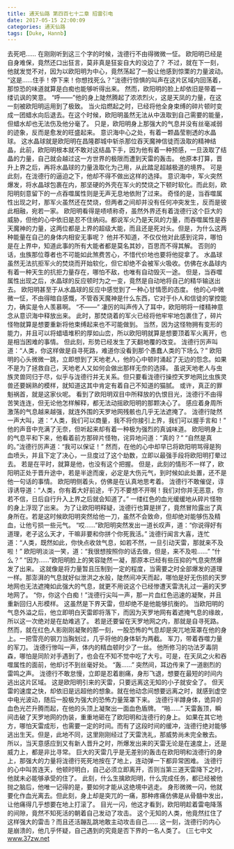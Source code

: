 ```yaml
---
title: 通天仙路 第四百七十二章 招雷引电
date: 2017-05-15 22:00:09
categories: 通天仙路
tags: [Duke, Hannb]
---
```


去死吧……
在刚刚听到这三个字的时候，泷德行不由得微微一怔。
欧阳明已经是自身难保，竟然还口出狂言，莫非真是狂妄自大的没边了？
不过，就在下一刻，他就发觉不对，因为以欧阳明为中心，竟然荡起了一股让他感到惊栗的力量波动。
“这是……住手！停下来！你想找死么？”泷德行惊惧的叫声在这片区域内回荡着，那惊恐的味道就算是白痴也能够听得出来。
然而，欧阳明的脸上却依旧是带着一缕讥讽的笑意。
“呼——”他的身上陡然腾起了浓浓烈火，这是天凤的力量，在这一刻被欧阳明运用到了极致。
当火焰燃起之时，已经将他全身束缚的碎片顿时变成一团蜡水向后退去。在这个时候，欧阳明虽然无法从中汲取到自己需要的能量，但蜡水却也无法伤及他分毫了。
只是，欧阳明身上那强大的气息并没有丝毫减弱的迹象，反而是愈发的旺盛起来。
意识海中心之处，有着一颗晶莹剔透的水晶球。
这水晶球就是欧阳明在昌隆郡城中斩杀那位吞天魔神信徒而汲取的精神结晶，此前，欧阳明根本就不敢对这结晶下手，因为他有着一种预感，一旦汲取了结晶的力量，自己就会越过这一方世界的极限而遭到天雷的轰击。
他原本打算，晋升上界之后，再将水晶球的力量汲取化为己用，从此踏足超越极道的境界。
可是此刻，在泷德行的逼迫之下，他却不得不做出这样的选择。
意识海中，军火突然爆发，将水晶球包裹在内，那坚硬的外壳在军火的焚烧之下顿时软化。而此刻，欧阳明刻意留下的一点吞噬属性则是无声无息地依附了过来。
奇怪的是，当吞噬属性出现之时，那军火虽然还在焚烧，但两者之间却并没有任何冲突发生，反而是彼此相融，宛若一家。
欧阳明看得是啧啧称奇，虽然外界还有着泷德行这个巨大的威胁，但他的心中依旧是忍不住纳闷。都说军火乃是天凤的力量，而吞噬属性是吞天魔神的力量，这两位都是上界的超级大能，而且还是死对头。但是，为什么这两种能量在自己的身体内相安无事呢？
他并不知道，不仅仅他对此感到诧异，哪怕是在上界中，知道此事的所有大能者都是莫名其妙，百思而不得其解。
否则的话，虫族那位尊者也不可能如此煞费苦心，不惜代价地也要将他捉拿了。
水晶球虽然无法抗拒军火的焚烧而开始软化，但它却绝不会被军火吸收。仿佛在水晶球内有着一种天生的抗拒力量存在，哪怕不敌，也唯有自动毁灭一途。
但是，当吞噬属性出现之后，水晶球的反应顿时为之一变，竟然是自动地将自己的精华输送出去。
欧阳明甚至于从水晶球的反应中感觉到了一种心甘情愿的态度。
他的心中微微一怔，不由得暗自感慨，不管吞天魔神是什么东西，它对于仆人和信徒的掌控能力，确实是令人羡慕啊。
“不——”
凄厉的叫声传入了耳中，欧阳明将一缕精神意念从意识海中释放出来。
此时，那焚烧着的军火已经将他牢牢地包裹住了，碎片怪物就算是想要重新将他束缚起来也不可能做到。
当然，因为这怪物拥有变形的能力，并且可以将蜡墙堆积的厚如山峦，所以欧阳明就算是想要顶着军火离开，也是相当困难的事情。
但此刻，形势已经发生了天翻地覆的改变。
泷德行厉声叫道：“人类，你这样做是自寻死路，难道你没看到那个愚蠢人类的下场么？”
欧阳明的心头微微一跳，立即想到了天地老人，他的心中顿时涌起了无边的怨念。如果不是为了拯救自己，天地老人又如何会做出那样无奈的选择。
虽说天地老人与虫族灵兽同归于尽，似乎与泷德行并无关系。但只要看泷德行操控天罗地网比虫族灵兽还要娴熟的模样，就知道这其中肯定有着自己不知道的猫腻。
或许，真正的罪魁祸首，就是这家伙呢。
看到了欧阳明双目中所释放的仇恨目光，泷德行不由得苦笑连连，但无论他怎样解释，都无法动摇欧阳明的那颗决心了。
感应着身周所激荡的气息越来越强，就连外围的天罗地网残骸也几乎无法遮掩了。
泷德行陡然一声大叫，道：“人类，我们可以商量，我不将你接引上界，我们可以握手言和！”
他的声音中充满了无奈，但听起来却有着一种极为强烈的真诚味道。
欧阳明身上的气息平和下来，他看着前方那碎片怪物，诧异地问道：“真的？”
“自然是真的。”泷德行厉声道：“我可以保证！”
然而，在他的心中却早已将欧阳明骂得是狗血喷头，并且下定了决心，一旦度过了这个劫数，立即以最强手段将欧阳明打晕过去。
若是在平时，就算是他，也没有这个把握。
但是，此刻的情形不一样了，欧阳明正处于晋升途中，若是半途而废，必定是大伤元气，到时候如此处置，还不是他一句话的事情。
欧阳明侧着头，仿佛是在认真地思考着。
泷德行不敢催促，谆谆诱导道：“人类，你有着大好前途，千万不要想不开啊！我们对你并无恶意，你若不信，日后自行升入上界之后就会知道了。”
一缕红色的血光缓缓地从碎片怪物的身上浮现了出来。
为了让欧阳明释疑，泷德行也算是拼了，竟然冒险露出了真身所在。若是这时候欧阳明突然给他一刀，虽然不会致命，但却绝对能够伤及精血，让他亏损一些元气。
“哎……”欧阳明突然发出一道长叹声，道：“你说得好有道理，老子这么天才，干嘛非要和你拼个你死我活。”
泷德行闻言大喜，连忙道：“人类，既然如此，你快点收敛气息，如若不然，一旦引动天雷，那就来不及啦！”
欧阳明淡淡一笑，道：“我很想按照你的话去做，但是，来不及啦……”
“什么？”
“因为……”欧阳明脸上的笑容陡然一凝，那原本已经有些压抑的气息突然爆发了出来。
这就像是将力量暂且压制到一定的程度，当需要之时全部爆发的道理一样。那澎湃的气息就好似泄洪之水般，陡然间冲天而起，哪怕是好无伤损的天罗地网也无法遮掩如此强大的气息，就更不用说这个已经惨遭天雷洗礼过一遍的天罗地网了。
“你，你这个白痴！”泷德行尖叫一声，那一片血红色迅速的凝聚，并且重新回归人形模样。
这虽然是下界天雷，但却绝不是他能够抗衡的。
当欧阳明的气息外溢之后，他立即明白天雷即将落下，而因为天罗地网有着遮掩气息的缘故，所以这一次绝对是在劫难逃了。
若是还要留在天罗地网之内，那就是自寻死路。
然而，就在红色人影刚刚凝聚的那一刻，一股恐怖的气息却是突兀地笼罩在他的身上。一把雪亮的钢刀当胸划过，几乎将他的身体斩为两截。
军刀，带着吞噬力量的军刀。
泷德行惨叫一声，体内的精血顿时少了一丝。
他所修习的功法歹毒阴森，哪怕是同阶对手遇到了，也会在不知不觉中吃了大亏。可是，在天凤之火和吞噬属性的面前，他却讨不到丝毫好处。
“轰……”
突然间，耳边传来了一道剧烈的雷鸣之声。
泷德行不敢怠慢，立即是忍着剧痛，身形飞退，想要在最短的时间内逃出这片区域。
这是欧阳明引来的天雷，只要远离这无知的小子就安全了。
但天雷的速度之快，却依旧是远超他的想象。就在他动念间想要远离之时，就感到虚空中电光波动，随后一股极为强大的恐怖力量笼罩下来。
泷德行半蹲身体，诡异的血色光芒升腾而起，在他的头顶上凝聚出一面血色盾牌。
“啪……”
天雷轰顶，瞬间击破了天罗地网的伪装，重重地砸在了欧阳明和泷德行的身上。
如果在其它地方，哪怕天雷成形，也需要一定的时间。而有了这段时间的缓冲，泷德行绝对能够逃出生天。但是，此地不同，这里刚刚经过了天雷洗礼，那威势尚未完全散去。
所以，当天意感应到又有新人晋升之时，所爆发出来的天雷无论是在速度上，还是威力上，都是非比寻常。
巨大的天雷几乎是无差别的轰击在欧阳明和泷德行的身上，那强大的力量将泷德行死死地按在了地上，连动弹一下都异常困难。
泷德行的心中叫苦连天，他顿时明白，自己必须立即离开，否则当第三道天雷降下之时，他就未必能够承受的住了。
此刻，什么生擒欧阳明，什么完成任务，都已经被他抛之脑后，他唯一记得的是，要如何才能从这绝境中逃走。
身形微微一闪，他就要化作血光离去。但此刻，身上却是突兀的一痛，那种疼痛仿佛是从骨髓中发出，让他痛得几乎想要在地上打滚了。
目光一闪，他这才看到，欧阳明趁着雷电降落的间隙，竟然不知死活的朝着自己发动了攻击。
这个无知的人类，他竟然扛住了这样强大的雷击？而且还活蹦乱跳地敢主动攻击自己……
这一刻，泷德行的内心是崩溃的，他几乎怀疑，自己遇到的究竟是否下界的一名人类了。
(三七中文 www.37zw.net